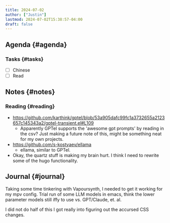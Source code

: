 ```yaml
---
title: 2024-07-02
author: ["Justin"]
lastmod: 2024-07-02T15:38:57-04:00
draft: false
---
```


<div class="outline-1 jvc">

## Agenda {#agenda}

<div class="outline-2 jvc">

### Tasks {#tasks}

-   [ ] Chinese
-   [ ] Read

</div>

</div>

<div class="outline-1 jvc">

## Notes {#notes}

<div class="outline-2 jvc">

### Reading {#reading}

-   <https://github.com/karthink/gptel/blob/53a905dafc99fc1a3732655a2123657c145343a2/gptel-transient.el#L109>
    -   Apparently GPTel supports the 'awesome gpt prompts' by reading in the csv?
        Just making a future note of this, might be something neat for my own projects.
-   <https://github.com/s-kostyaev/ellama>
    -   ellama, similar to GPTel.
-   Okay, the quartz stuff is making my brain hurt. I think I need to rewrite some
    of the hugo functionality.

</div>

</div>

<div class="outline-1 jvc">

## Journal {#journal}

Taking some time tinkering with Vapoursynth, I needed to get it working for my
mpv config. Trial run of some LLM models in emacs, think the lower parameter
models still iffy to use vs. GPT/Claude, et. al.

I did not do half of this I got really into figuring out the accursed CSS changes.

</div>
